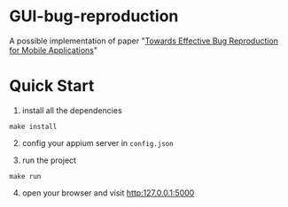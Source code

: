# GUI-bug-reproduction
A possible implementation of paper "[Towards Effective Bug Reproduction for Mobile Applications](https://ieeexplore.ieee.org/document/10314157)"


# Quick Start

1. install all the dependencies

```shell
make install
```
2. config your appium server in `config.json`

3. run the project

```shell
make run
```

4. open your browser and visit <http:127.0.0.1:5000>